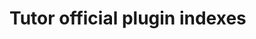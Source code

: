 # Tutor official plugin indexes

<!-- TODO add docs here -->
<!-- TODO add tests to plugin indexes to validate -->

